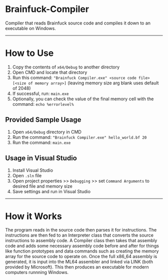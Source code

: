 # Brainfuck-Compiler
Compiler that reads Brainfuck source code and compiles it down to an executable on Windows.

---

# How to Use
1. Copy the contents of `x64/Debug` to another directory
2. Open CMD and locate that directory
3. Run this command: `"Brainfuck Compiler.exe" <source code file> [<size of memory array>]` (leaving memory size arg blank uses default of 2048)
4. If successful, run: `main.exe`
5. Optionally, you can check the value of the final memory cell with the command: `echo %errorlevel%`

## Provided Sample Usage
1. Open `x64/Debug` directory in CMD
2. Run the command: `"Brainfuck Compiler.exe" hello_world.bf 20`
3. Run the command: `main.exe`

## Usage in Visual Studio
1. Install Visual Studio
2. Open `.sln` file
3. Open project properties >> `Debugging` >> set `Command Arguments` to desired file and memory size
4. Save settings and run in Visual Studio

---

# How it Works
The program reads in the source code then parses it for instructions. The instructions are then fed to an Interpreter class that converts the source instructions to assembly code. A Compiler class then takes that assembly code and adds some necessary assembly code before and after for things like function prototypes and data commands such as creating the memory array for the source code to operate on. Once the full x86_64 assembly is generated, it is input into the ML64 assembler and linked via LINK (both provided by Microsoft). This then produces an executable for modern computers runnning Windows.

